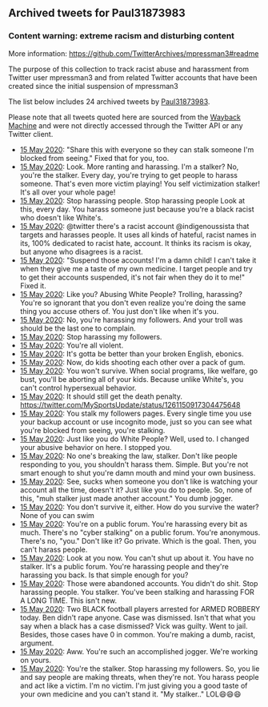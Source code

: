 ## Archived tweets for Paul31873983
### Content warning: extreme racism and disturbing content
More information: https://github.com/TwitterArchives/mpressman3#readme

The purpose of this collection to track racist abuse and harassment from Twitter user mpressman3 and from related Twitter accounts that have been created since the initial suspension of mpressman3

The list below includes 24 archived tweets by
[Paul31873983](https://twitter.com/Paul31873983).



Please note that all tweets quoted here are sourced from the
[Wayback Machine](https://web.archive.org) and were not directly accessed through the Twitter API or
any Twitter client.



* [15 May 2020](https://web.archive.org/web/20200515115125/https://twitter.com/Paul31873983/status/1261172582352596995): "Share this with everyone so they can stalk someone I'm blocked from seeing." Fixed that for you, too.
* [15 May 2020](https://web.archive.org/web/20200515070748/https://twitter.com/Paul31873983/status/1261172341163339776): Look. More ranting and harassing. I'm a stalker? No, you're the stalker. Every day, you're trying to get people to harass someone. That's even more victim playing! You self victimization stalker! It's all over your whole page!
* [15 May 2020](https://web.archive.org/web/20200515123726/https://twitter.com/Paul31873983/status/1261171100374966279): Stop harassing people. Stop harassing people  Look at this, every day. You harass someone just because you're a black racist who doesn't like White's.
* [15 May 2020](https://web.archive.org/web/20200515063425/https://twitter.com/Paul31873983/status/1261170509670240258): @twitter  there's a racist account  @indigenoussista  that targets and harasses people. It uses all kinds of hateful, racist names in its, 100% dedicated to racist hate, account. It thinks its racism is okay, but anyone who disagrees is a racist.
* [15 May 2020](https://web.archive.org/web/20200515090315/https://twitter.com/Paul31873983/status/1261169637372440576): "Suspend those accounts! I'm a damn child! I can't take it when they give me a taste of my own medicine. I target people and try to get their accounts suspended, it's not fair when they do it to me!" Fixed it.
* [15 May 2020](https://web.archive.org/web/20200515055939/https://twitter.com/Paul31873983/status/1261169168822472704): Like you? Abusing White People? Trolling, harassing? You're so ignorant that you don't even realize you're doing the same thing you accuse others of. You just don't like when it's you.
* [15 May 2020](https://web.archive.org/web/20200515125733/https://twitter.com/Paul31873983/status/1261166920969211911): No, you're harassing my followers. And your troll was should be the last one to complain.
* [15 May 2020](https://web.archive.org/web/20200515072959/https://twitter.com/Paul31873983/status/1261166755839463424): Stop harassing my followers.
* [15 May 2020](https://web.archive.org/web/20200515090624/https://twitter.com/Paul31873983/status/1261166309770956802): You're all violent.
* [15 May 2020](https://web.archive.org/web/20200515062338/https://twitter.com/Paul31873983/status/1261166178782846976): It's gotta be better than your broken English, ebonics.
* [15 May 2020](https://web.archive.org/web/20200515090332/https://twitter.com/Paul31873983/status/1261162970966626305): Now, do kids shooting each other over a pack of gum.
* [15 May 2020](https://web.archive.org/web/20200515072057/https://twitter.com/Paul31873983/status/1261162706545016833): You won't survive. When social programs, like welfare, go bust, you'll be aborting all of your kids. Because unlike White's, you can't control hypersexual behavior.
* [15 May 2020](https://web.archive.org/web/20200515072326/https://twitter.com/Paul31873983/status/1261162348439625728): It should still get the death penalty. https://twitter.com/MySportsUpdate/status/1261150917304475648
* [15 May 2020](https://web.archive.org/web/20200515084014/https://twitter.com/Paul31873983/status/1261161800818659328): You stalk my followers pages. Every single time you use your backup account or use incognito mode, just so you can see what you're blocked from seeing, you're stalking.
* [15 May 2020](https://web.archive.org/web/20200515091104/https://twitter.com/Paul31873983/status/1261161507485896705): Just like you do White People? Well, used to. I changed your abusive behavior on here. I stopped you.
* [15 May 2020](https://web.archive.org/web/20200515070724/https://twitter.com/Paul31873983/status/1261161298945019905): No one's breaking the law, stalker. Don't like people responding to you, you shouldn't harass them. Simple. But you're not smart enough to shut you're damn mouth and mind your own business.
* [15 May 2020](https://web.archive.org/web/20200515094550/https://twitter.com/Paul31873983/status/1261159856226041861): See, sucks when someone you don't like is watching your account all the time, doesn't it? Just like you do to people. So, none of this, "muh stalker just made another account." You dumb jogger.
* [15 May 2020](https://web.archive.org/web/20200515054445/https://twitter.com/Paul31873983/status/1261158951233687552): You don't survive it, either. How do you survive the water? None of you can swim
* [15 May 2020](https://web.archive.org/web/20200515102851/https://twitter.com/Paul31873983/status/1261158045805133824): You're on a public forum. You're harassing every bit as much. There's no "cyber stalking" on a public forum. You're anonymous. There's no, "you." Don't like it? Go private. Which is the goal. Then, you can't harass people.
* [15 May 2020](https://web.archive.org/web/20200515064501/https://twitter.com/Paul31873983/status/1261157305019760640): Look at you now. You can't shut up about it. You have no stalker. It's a public forum. You're harassing people and they're harassing you back. Is that simple enough for you?
* [15 May 2020](https://web.archive.org/web/20200515095210/https://twitter.com/Paul31873983/status/1261156957139992577): Those were abandoned accounts. You didn't do shit. Stop harassing people. You stalker. You've been stalking and harassing FOR A LONG TIME. This isn't new.
* [15 May 2020](https://web.archive.org/web/20200515051259/https://twitter.com/Paul31873983/status/1261156422621986817): Two BLACK football players arrested for ARMED ROBBERY today. Ben didn't rape anyone. Case was dismissed. Isn't that what you say when a black has a case dismissed? Vick was guilty. Went to jail. Besides, those cases have 0 in common. You're making a dumb, racist, argument.
* [15 May 2020](https://web.archive.org/web/20200515072057/https://twitter.com/Paul31873983/status/1261162706545016833): Aww. You're such an accomplished jogger. We're working on yours.
* [15 May 2020](https://web.archive.org/web/20200515064544/https://twitter.com/Paul31873983/status/1261154126836240385): You're the stalker. Stop harassing my followers. So, you lie and say people are making threats, when they're not. You harass people and act like a victim. I'm no victim. I'm just giving you a good taste of your own medicine and you can't stand it. "My stalker.." LOL😄😄😄
